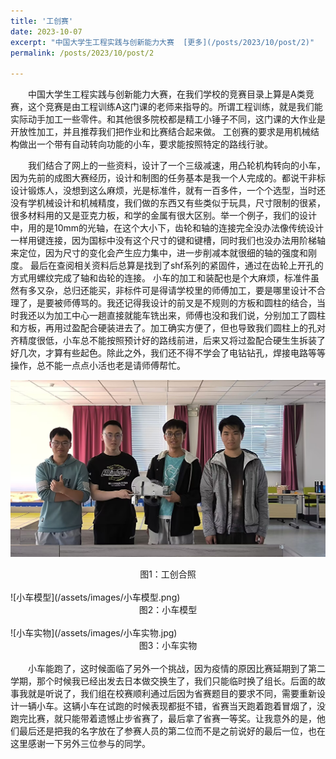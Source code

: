 ```yaml
---
title: '工创赛'
date: 2023-10-07
excerpt: "中国大学生工程实践与创新能力大赛  [更多](/posts/2023/10/post/2)"
permalink: /posts/2023/10/post/2

---
```


 　　中国大学生工程实践与创新能力大赛，在我们学校的竞赛目录上算是A类竞赛，这个竞赛是由工程训练A这门课的老师来指导的。所谓工程训练，就是我们能实际动手加工一些零件。和其他很多院校都是精工小锤子不同，这门课的大作业是开放性加工，并且推荐我们把作业和比赛结合起来做。 工创赛的要求是用机械结构做出一个带有自动转向功能的小车，要求能按照特定的路线行驶。  
 
 　　我们结合了网上的一些资料，设计了一个三级减速，用凸轮机构转向的小车， 因为先前的成图大赛经历，设计和制图的任务基本是我一个人完成的。都说干非标设计锻炼人，没想到这么麻烦，光是标准件，就有一百多件，一个个选型，当时还没有学机械设计和机械精度，我们做的东西又有些类似于玩具，尺寸限制的很紧，很多材料用的又是亚克力板，和学的金属有很大区别。举一个例子，我们的设计中，用的是10mm的光轴，在这个大小下，齿轮和轴的连接完全没办法像传统设计一样用键连接，因为国标中没有这个尺寸的键和键槽，同时我们也没办法用阶梯轴来定位，因为尺寸的变化会产生应力集中，进一步削减本就很细的轴的强度和刚度。 最后在查阅相关资料后总算是找到了shf系列的紧固件，通过在齿轮上开孔的方式用螺纹完成了轴和齿轮的连接。 小车的加工和装配也是个大麻烦，标准件虽然有多又杂，总归还能买，非标件可是得请学校里的师傅加工，要是哪里设计不合理了，是要被师傅骂的。我还记得我设计的前叉是不规则的方板和圆柱的结合，当时我还以为加工中心一趟直接就能车铣出来，师傅也没和我们说，分别加工了圆柱和方板，再用过盈配合硬装进去了。加工确实方便了，但也导致我们圆柱上的孔对齐精度很低，小车总不能按照预计好的路线前进，后来又将过盈配合硬生生拆装了好几次，才算有些起色。除此之外，我们还不得不学会了电钻钻孔，焊接电路等等操作，总不能一点点小活也老是请师傅帮忙。
 
 ![工创合照](/assets/images/工创合照.jpg)
<center>图1：工创合照</center><br>
 ![小车模型](/assets/images/小车模型.png)
<center>图2：小车模型</center><br>
 ![小车实物](/assets/images/小车实物.jpg)
<center>图3：小车实物</center><br>
　　小车能跑了，这时候面临了另外一个挑战，因为疫情的原因比赛延期到了第二学期，那个时候我已经出发去日本做交换生了，我们只能临时换了组长。后面的故事我就是听说了，我们组在校赛顺利通过后因为省赛题目的要求不同，需要重新设计一辆小车。这辆小车在试跑的时候表现都挺不错，省赛当天跑着跑着冒烟了，没跑完比赛，就只能带着遗憾止步省赛了，最后拿了省赛一等奖。让我意外的是，他们最后还是把我的名字放在了参赛人员的第二位而不是之前说好的最后一位，也在这里感谢一下另外三位参与的同学。  

